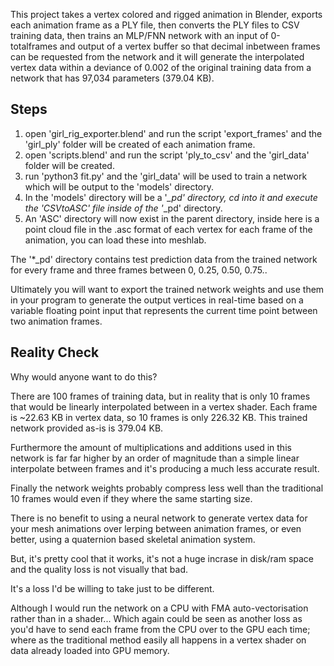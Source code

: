 This project takes a vertex colored and rigged animation in Blender, exports each animation frame as a PLY file, then converts the PLY files to CSV training data, then trains an MLP/FNN network with an input of 0-totalframes and output of a vertex buffer so that decimal inbetween frames can be requested from the network and it will generate the interpolated vertex data within a deviance of 0.002 of the original training data from a network that has 97,034 parameters (379.04 KB).

## Steps
1. open 'girl_rig_exporter.blend' and run the script 'export_frames' and the 'girl_ply' folder will be created of each animation frame.
2. open 'scripts.blend' and run the script 'ply_to_csv' and the 'girl_data' folder will be created.
3. run 'python3 fit.py' and the 'girl_data' will be used to train a network which will be output to the 'models' directory.
4. In the 'models' directory will be a '*_pd' directory, cd into it and execute the 'CSVtoASC' file inside of the '*_pd' directory.
5. An 'ASC' directory will now exist in the parent directory, inside here is a point cloud file in the .asc format of each vertex
for each frame of the animation, you can load these into meshlab.

The '*_pd' directory contains test prediction data from the trained network for every frame and three frames between 0, 0.25, 0.50, 0.75..

Ultimately you will want to export the trained network weights and use them in your program to generate the output vertices in real-time
based on a variable floating point input that represents the current time point between two animation frames.

## Reality Check
Why would anyone want to do this?

There are 100 frames of training data, but in reality that is only 10 frames that would be linearly interpolated between in a vertex
shader. Each frame is ~22.63 KB in vertex data, so 10 frames is only 226.32 KB. This trained network provided as-is is 379.04 KB.

Furthermore the amount of multiplications and additions used in this network is far far higher by an order of magnitude than a simple
linear interpolate between frames and it's producing a much less accurate result.

Finally the network weights probably compress less well than the traditional 10 frames would even if they where the same starting size.

There is no benefit to using a neural network to generate vertex data for your mesh animations over lerping between animation frames,
or even better, using a quaternion based skeletal animation system.

But, it's pretty cool that it works, it's not a huge incrase in disk/ram space and the quality loss is not visually that bad.

It's a loss I'd be willing to take just to be different.

Although I would run the network on a CPU with FMA auto-vectorisation rather than in a shader... Which again could be seen as another loss
as you'd have to send each frame from the CPU over to the GPU each time; where as the traditional method easily all happens in a vertex shader
on data already loaded into GPU memory.

